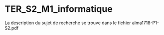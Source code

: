 # TER_S2_M1_informatique

La description du sujet de recherche se trouve dans le fichier alma1718-P1-S2.pdf
